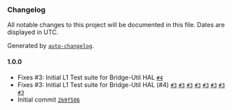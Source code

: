 ### Changelog

All notable changes to this project will be documented in this file. Dates are displayed in UTC.

Generated by [`auto-changelog`](https://github.com/CookPete/auto-changelog).

#### 1.0.0

- Fixes #3: Initial L1 Test suite for Bridge-Util HAL [`#4`](https://github.com/rdkcentral/rdkb-halif-test-bridge-util/pull/4)
- Fixes #3: Initial L1 Test suite for Bridge-Util HAL (#4) [`#3`](https://github.com/rdkcentral/rdkb-halif-test-bridge-util/issues/3) [`#3`](https://github.com/rdkcentral/rdkb-halif-test-bridge-util/issues/3) [`#3`](https://github.com/rdkcentral/rdkb-halif-test-bridge-util/issues/3) [`#3`](https://github.com/rdkcentral/rdkb-halif-test-bridge-util/issues/3) [`#3`](https://github.com/rdkcentral/rdkb-halif-test-bridge-util/issues/3) [`#3`](https://github.com/rdkcentral/rdkb-halif-test-bridge-util/issues/3) [`#3`](https://github.com/rdkcentral/rdkb-halif-test-bridge-util/issues/3) [`#3`](https://github.com/rdkcentral/rdkb-halif-test-bridge-util/issues/3)
- Initial commit [`2b9f506`](https://github.com/rdkcentral/rdkb-halif-test-bridge-util/commit/2b9f506dc2f006d508cbfb4d9a63107c1d106d56)
